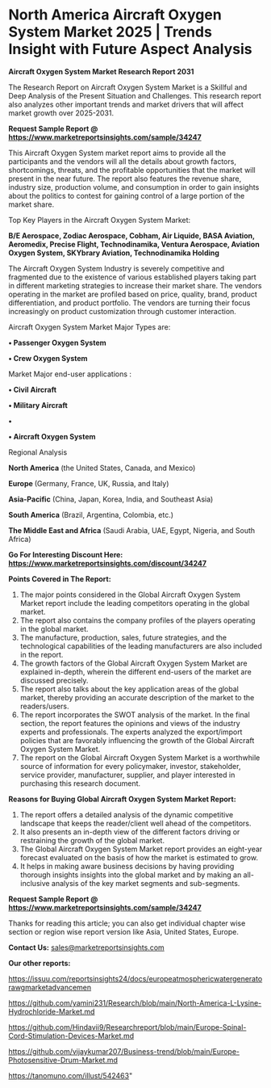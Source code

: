 # North America Aircraft Oxygen System Market 2025 | Trends Insight with Future Aspect Analysis

<strong>Aircraft Oxygen System Market Research Report 2031</strong>

The Research Report on Aircraft Oxygen System Market is a Skillful and Deep Analysis of the Present Situation and Challenges. This research report also analyzes other important trends and market drivers that will affect market growth over 2025-2031.

<strong>Request Sample Report @ <a href=https://www.marketreportsinsights.com/sample/34247>https://www.marketreportsinsights.com/sample/34247</a></strong>

This Aircraft Oxygen System market report aims to provide all the participants and the vendors will all the details about growth factors, shortcomings, threats, and the profitable opportunities that the market will present in the near future. The report also features the revenue share, industry size, production volume, and consumption in order to gain insights about the politics to contest for gaining control of a large portion of the market share.

Top Key Players in the Aircraft Oxygen System Market:

<strong>B/E Aerospace, Zodiac Aerospace, Cobham, Air Liquide, BASA Aviation, Aeromedix, Precise Flight, Technodinamika, Ventura Aerospace, Aviation Oxygen System, SKYbrary Aviation, Technodinamika Holding</strong>

The Aircraft Oxygen System Industry is severely competitive and fragmented due to the existence of various established players taking part in different marketing strategies to increase their market share. The vendors operating in the market are profiled based on price, quality, brand, product differentiation, and product portfolio. The vendors are turning their focus increasingly on product customization through customer interaction.

Aircraft Oxygen System Market Major Types are:

<strong>•  Passenger Oxygen System

•  Crew Oxygen System</strong>

Market Major end-user applications :

<strong>•  Civil Aircraft

•  Military Aircraft

•  

•  Aircraft Oxygen System</strong>

Regional Analysis

</u><strong><b>North America</b></strong> (the United States, Canada, and Mexico)

<strong><b>Europe </b></strong>(Germany, France, UK, Russia, and Italy)

<strong><b>Asia-Pacific</b></strong> (China, Japan, Korea, India, and Southeast Asia)

<strong><b>South America</b></strong> (Brazil, Argentina, Colombia, etc.)

<strong><b>The Middle East and Africa</b></strong> (Saudi Arabia, UAE, Egypt, Nigeria, and South Africa)

<strong>Go For Interesting Discount Here: <a href=https://www.marketreportsinsights.com/discount/34247>https://www.marketreportsinsights.com/discount/34247</a></strong>

<strong>Points Covered in The Report:</strong>
<ol>
  <li>The major points considered in the Global Aircraft Oxygen System Market report include the leading competitors operating in the global market.</li>
  <li>The report also contains the company profiles of the players operating in the global market.</li>
  <li>The manufacture, production, sales, future strategies, and the technological capabilities of the leading manufacturers are also included in the report.</li>
  <li>The growth factors of the Global Aircraft Oxygen System Market are explained in-depth, wherein the different end-users of the market are discussed precisely.</li>
  <li>The report also talks about the key application areas of the global market, thereby providing an accurate description of the market to the readers/users.</li>
  <li>The report incorporates the SWOT analysis of the market. In the final section, the report features the opinions and views of the industry experts and professionals. The experts analyzed the export/import policies that are favorably influencing the growth of the Global Aircraft Oxygen System Market.</li>
  <li>The report on the Global Aircraft Oxygen System Market is a worthwhile source of information for every policymaker, investor, stakeholder, service provider, manufacturer, supplier, and player interested in purchasing this research document.</li>
</ol>
<strong>Reasons for Buying Global Aircraft Oxygen System Market Report:</strong>

<ol>
  <li>The report offers a detailed analysis of the dynamic competitive landscape that keeps the reader/client well ahead of the competitors.</li>
  <li>It also presents an in-depth view of the different factors driving or restraining the growth of the global market.</li>
  <li>The Global Aircraft Oxygen System Market report provides an eight-year forecast evaluated on the basis of how the market is estimated to grow.</li>
  <li>It helps in making aware business decisions by having providing thorough insights insights into the global market and by making an all-inclusive analysis of the key market segments and sub-segments.</li>
</ol>
<strong>Request Sample Report @ <a href=https://www.marketreportsinsights.com/sample/34247>https://www.marketreportsinsights.com/sample/34247</a></strong>


Thanks for reading this article; you can also get individual chapter wise section or region wise report version like Asia, United States, Europe.

<strong>Contact Us:</strong>
sales@marketreportsinsights.com

<strong>Our other reports:</strong>

<a href=https://issuu.com/reportsinsights24/docs/europeatmosphericwatergeneratorawgmarketadvancemen>https://issuu.com/reportsinsights24/docs/europeatmosphericwatergeneratorawgmarketadvancemen</a>

<a href=https://github.com/yamini231/Research/blob/main/North-America-L-Lysine-Hydrochloride-Market.md>https://github.com/yamini231/Research/blob/main/North-America-L-Lysine-Hydrochloride-Market.md</a>

<a href=https://github.com/Hindavii9/Researchreport/blob/main/Europe-Spinal-Cord-Stimulation-Devices-Market.md>https://github.com/Hindavii9/Researchreport/blob/main/Europe-Spinal-Cord-Stimulation-Devices-Market.md</a>

<a href=https://github.com/vijaykumar207/Business-trend/blob/main/Europe-Photosensitive-Drum-Market.md>https://github.com/vijaykumar207/Business-trend/blob/main/Europe-Photosensitive-Drum-Market.md</a>

<a href=https://tanomuno.com/illust/542463>https://tanomuno.com/illust/542463</a>"

